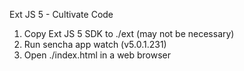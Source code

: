 Ext JS 5 - Cultivate Code

1. Copy Ext JS 5 SDK to ./ext (may not be necessary)
2. Run sencha app watch (v5.0.1.231)
3. Open ./index.html in a web browser
